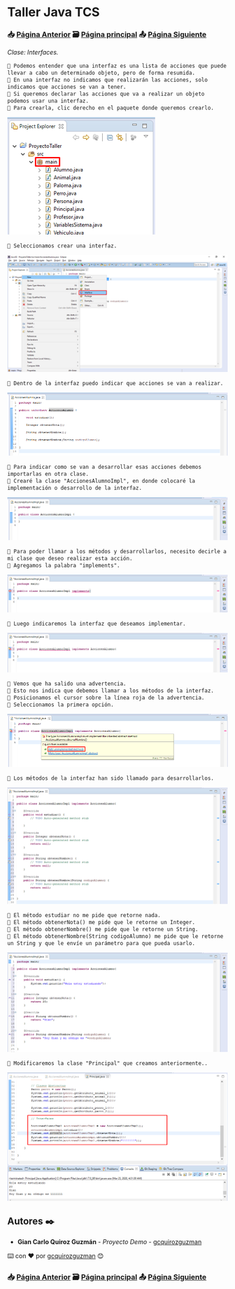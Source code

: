# Taller Java TCS
### 📥 [Página Anterior](https://github.com/gcquirozguzman/java-tcs-202001/tree/CABS100001) 🗃️ [Página principal](https://github.com/gcquirozguzman/java-tcs-202001) 📤 [Página Siguiente](https://github.com/gcquirozguzman/java-tcs-202001/tree/VINT100001)

_Clase: Interfaces._

```
📢 Podemos entender que una interfaz es una lista de acciones que puede llevar a cabo un determinado objeto, pero de forma resumida.
📢 En una interfaz no indicamos que realizarán las acciones, solo indicamos que acciones se van a tener.
📢 Si queremos declarar las acciones que va a realizar un objeto podemos usar una interfaz.
📢 Para crearla, clic derecho en el paquete donde queremos crearlo.
```

![Error: imagen no ha sido cargada](https://github.com/gcquirozguzman/java-tcs-202001/blob/master/imagenes/INT0100001_1.png)

```
📢 Seleccionamos crear una interfaz.
```

![Error: imagen no ha sido cargada](https://github.com/gcquirozguzman/java-tcs-202001/blob/master/imagenes/INT0100001_2.png)

```
📢 Dentro de la interfaz puedo indicar que acciones se van a realizar.
```

![Error: imagen no ha sido cargada](https://github.com/gcquirozguzman/java-tcs-202001/blob/master/imagenes/INT0100001_3.png)

```
📢 Para indicar como se van a desarrollar esas acciones debemos importarlas en otra clase.
📢 Crearé la clase "AccionesAlumnoImpl", en donde colocaré la implementación o desarrollo de la interfaz.
```

![Error: imagen no ha sido cargada](https://github.com/gcquirozguzman/java-tcs-202001/blob/master/imagenes/INT0100001_4.png)

```
📢 Para poder llamar a los métodos y desarrollarlos, necesito decirle a mi clase que deseo realizar esta acción.
📢 Agregamos la palabra "implements".
```

![Error: imagen no ha sido cargada](https://github.com/gcquirozguzman/java-tcs-202001/blob/master/imagenes/INT0100001_5.png)

```
📢 Luego indicaremos la interfaz que deseamos implementar.
```

![Error: imagen no ha sido cargada](https://github.com/gcquirozguzman/java-tcs-202001/blob/master/imagenes/INT0100001_6.png)

```
📢 Vemos que ha salido una advertencia.
📢 Esto nos indica que debemos llamar a los métodos de la interfaz.
📢 Posicionamos el cursor sobre la línea roja de la advertencia.
📢 Seleccionamos la primera opción.
```

![Error: imagen no ha sido cargada](https://github.com/gcquirozguzman/java-tcs-202001/blob/master/imagenes/INT0100001_7.png)

```
📢 Los métodos de la interfaz han sido llamado para desarrollarlos.
```

![Error: imagen no ha sido cargada](https://github.com/gcquirozguzman/java-tcs-202001/blob/master/imagenes/INT0100001_8.png)

```
📢 El método estudiar no me pide que retorne nada.
📢 El método obtenerNota() me pide que le retorne un Integer.
📢 El método obtenerNombre() me pide que le retorne un String.
📢 El método obtenerNombre(String codigoAlumno) me pide que le retorne un String y que le envíe un parámetro para que pueda usarlo.
```

![Error: imagen no ha sido cargada](https://github.com/gcquirozguzman/java-tcs-202001/blob/master/imagenes/INT0100001_9.png)

```
📢 Modificaremos la clase "Principal" que creamos anteriormente..
```

![Error: imagen no ha sido cargada](https://github.com/gcquirozguzman/java-tcs-202001/blob/master/imagenes/INT0100001_10.png)

## Autores ✒️

* **Gian Carlo Quiroz Guzmán** - *Proyecto Demo* - [gcquirozguzman](https://github.com/gcquirozguzman)

⌨️ con ❤️ por [gcquirozguzman](https://github.com/gcquirozguzman) 😊

### 📥 [Página Anterior](https://github.com/gcquirozguzman/java-tcs-202001/tree/CABS100001) 🗃️ [Página principal](https://github.com/gcquirozguzman/java-tcs-202001) 📤 [Página Siguiente](https://github.com/gcquirozguzman/java-tcs-202001/tree/VINT100001)
